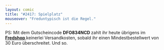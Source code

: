 ```yaml
---
layout: comic
title: "#2417: Spielplatz"
mouseover: "Freduntypisch ist die Regel."
---
```


PS: 
Mit dem Gutscheincode <strong>DFO834NCD </strong>zahlt ihr heute übrigens im <a href="http://fred-o-mat.spreadshirt.net/" title="Fredshop"><strong>Fredshop </strong></a> keinerlei Versandkosten, sobald ihr einen Mindestbestellwert von 30 Euro überschreitet.
Und so.
